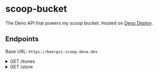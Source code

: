 # scoop-bucket
The Deno API that powers my scoop bucket. Hosted on [Deno Deploy](https://deno.com/deploy).

## Endpoints
Base URL: `https://beerpsi-scoop.deno.dev`

<details>
    <summary>GET /itunes</summary>

Information source: [The iPhone Wiki](https://www.theiphonewiki.com/wiki/ITunes)

Query parameters:
```ts
interface Parameters {
    os: 'windows' | 'macos';

    // Required if using `dl` and `os` is Windows
    type?: 'x86' | 'x64' | 'older_video_cards';

    // Leave blank to download latest version **with a download**, or specify a version yourself
    dl?: string
}
```

If `dl` isn't specified, return JSON with information about iTunes versions, filtered by `os` and `type`:
```ts
interface ITunesVersion {
  version: string;
  qt_version: string | null;
  amds_version: string;
  aas_version: string | null;
  url: string | null;
  sha1sum: string | null;
  size: number | null;
}
```

Example: `GET /itunes?os=windows&type=x64`
```json
[
  {
    "version": "12.12.2.2",
    "qt_version": null,
    "amds_version": "15.0.0.16",
    "aas_version": null,
    "url": "https://secure-appldnld.apple.com/itunes12/002-16263-20211027-C3421E95-F58B-4691-BD76-672A0D346AFB/iTunes64Setup.exe",
    "sha1sum": "3f7bc94532951707939c9ab2c509297bb9422545",
    "size": 210241608
  },
  {
    "version": "12.12.3.5",
    "qt_version": null,
    "amds_version": "15.5.0.16",
    "aas_version": null,
    "url": "https://secure-appldnld.apple.com/itunes12/002-35070-20220304-5521E72A-137B-4F09-9844-45BEBA5C3B40/iTunes64Setup.exe",
    "sha1sum": "16292cc7627ddad126e5237a0c0801f1f659e055",
    "size": 209718344
  },
  // ...
]
```
</details>

<details>
    <summary>GET /store</summary>

Information source: https://store.rg-adguard.net

Query parameters:
```ts
interface Parameters {
    // Parameters passed upstream
    type: 'ProductId' | 'CategoryId' | 'url' | 'PackageFamilyName';
    url: string;
    ring: 'Fast' | 'Slow' | 'RP' | 'Retail';
    lang: 'en-US';

    // Filtering returned results
    id?: string;
    version?: string;
    arch?: string;
    name?: string;
    extension?: string;

    // Download
    dl?: any;
}
```

Response: `StoreData[]`
```ts
interface StoreData {
  id: string;
  version: string;
  arch: string;
  file: {
    url: string;
    name: string;
    extension: string;
    size: string;
    sha1sum: string
    expiry: string
  };
}
```

Example: `GET /store?type=url&url=https://www.microsoft.com/en-us/p/icloud/9pktq5699m62&ring=Retail&lang=en-US`
```json
[
  {
    "id": "AppleInc.iCloud",
    "version": "13.0.201.0",
    "arch": "x86",
    "file": {
      "url": "http://dl.delivery.mp.microsoft.com/filestreamingservice/files/029d5d56-67bb-4449-8d8e-d1bcf20fff22",
      "name": "AppleInc.iCloud_13.0.201.0_x86__nzyj5cx40ttqa.BlockMap",
      "extension": "BlockMap",
      "size": "315.63 KB",
      "sha1sum": "43fa28a7d2d7ac847ca530c65d299dfd6aadbddd",
      "expiry": "1970-01-01T00:00:00.000Z"
    }
  },
  {
    "id": "AppleInc.iCloud",
    "version": "13.0.201.0",
    "arch": "x86",
    "file": {
      "url": "http://tlu.dl.delivery.mp.microsoft.com/filestreamingservice/files/174bf1fc-865a-4ce2-af40-31e451020d6b?P1=1650855982&P2=404&P3=2&P4=TWk7dn720hd1nXRsyaW9G56e%252b8V0eKAie7SjClJlRquGqDlrVIzi5glZ%252foP2ZCHkUuvsAnLRtX9gj7sRh2ZXMQ%253d%253d",
      "name": "AppleInc.iCloud_13.0.201.0_x86__nzyj5cx40ttqa.appx",
      "extension": "appx",
      "size": "254.87 MB",
      "sha1sum": "c184b17f7edf695321a70d82f2ef1dbaab9c4fa2",
      "expiry": "2022-04-25T03:06:22.000Z"
    }
  },
  // ...
]
```
</details>
